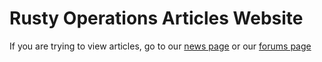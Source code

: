 # Rusty Operations Articles Website

If you are trying to view articles, go to our [news page](https://www.rustyoperations.net/news) or our [forums page](https://www.rustyoperations.net/forums)